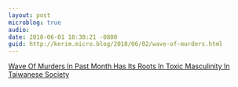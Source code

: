 ```yaml
---
layout: post
microblog: true
audio: 
date: 2018-06-01 18:38:21 -0800
guid: http://kerim.micro.blog/2018/06/02/wave-of-murders.html
---
```

[Wave Of Murders In Past Month Has Its Roots In Toxic Masculinity In Taiwanese Society](https://newbloommag.net/2018/06/01/murder-toxic-masculinity/)
